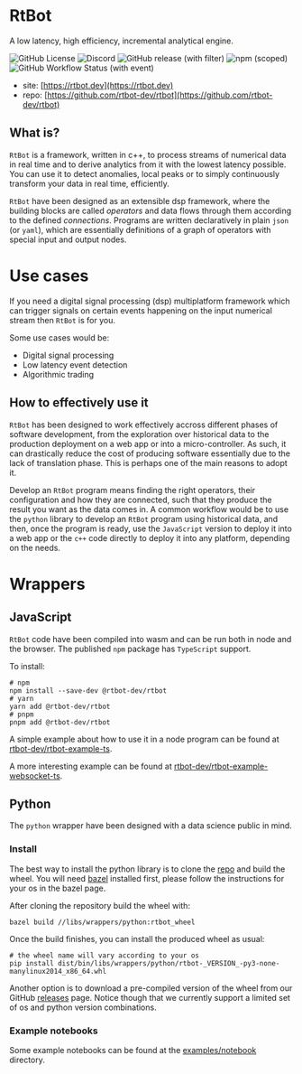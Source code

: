 # RtBot

A low latency, high efficiency, incremental analytical engine.

![GitHub License](https://img.shields.io/github/license/rtbot-dev/rtbot)
![Discord](https://img.shields.io/discord/1097198588490162246)
![GitHub release (with filter)](https://img.shields.io/github/v/release/rtbot-dev/rtbot)
![npm (scoped)](https://img.shields.io/npm/v/%40rtbot-dev/rtbot)
![GitHub Workflow Status (with event)](https://img.shields.io/github/actions/workflow/status/rtbot-dev/rtbot/release.yaml)

- site: [https://rtbot.dev](https://rtbot.dev)
- repo: [https://github.com/rtbot-dev/rtbot](https://github.com/rtbot-dev/rtbot)

## What is?

`RtBot` is a framework, written in c++, to process streams of numerical data
in real time and to derive analytics from it with the lowest latency possible.
You can use it to detect anomalies, local peaks or to simply continuously transform
your data in real time, efficiently.

`RtBot` have been designed as an extensible dsp framework, where the building blocks
are called _operators_ and data flows through them according to the defined _connections_.
Programs are written declaratively in plain `json` (or `yaml`), which are essentially
definitions of a graph of operators with special input and output nodes.

# Use cases

If you need a digital signal processing (dsp) multiplatform framework which can trigger signals on
certain events happening on the input numerical stream then `RtBot` is for you.

Some use cases would be:

- Digital signal processing
- Low latency event detection
- Algorithmic trading

## How to effectively use it

`RtBot` has been designed to work effectively accross different phases of software
development, from the exploration over historical data to the production deployment
on a web app or into a micro-controller. As such, it can drastically reduce the cost
of producing software essentially due to the lack of translation phase.
This is perhaps one of the main reasons to adopt it.

Develop an `RtBot` program means finding the right operators, their configuration and how they
are connected, such that they produce the result you want as the data comes in. A common
workflow would be to use the `python` library to develop an `RtBot` program using historical
data, and then, once the program is ready, use the `JavaScript` version to deploy it into a web
app or the `c++` code directly to deploy it into any platform, depending on the needs.

# Wrappers

## JavaScript

`RtBot` code have been compiled into wasm and can be run both in node and the browser.
The published `npm` package has `TypeScript` support.

To install:

```shell
# npm
npm install --save-dev @rtbot-dev/rtbot
# yarn
yarn add @rtbot-dev/rtbot
# pnpm
pnpm add @rtbot-dev/rtbot
```

A simple example about how to use it in a node program can be found at [rtbot-dev/rtbot-example-ts](https://github.com/rtbot-dev/rtbot-example-ts).

A more interesting example can be found at [rtbot-dev/rtbot-example-websocket-ts](https://github.com/rtbot-dev/rtbot-example-websocket-ts).

## Python

The `python` wrapper have been designed with a data science public in mind.

### Install

The best way to install the python library is to clone the [repo](https://github.com/rtbot-dev/rtbot) and
build the wheel. You will need [bazel](https://bazel.build/) installed first, please follow
the instructions for your os in the bazel page.

After cloning the repository build the wheel with:

```shell
bazel build //libs/wrappers/python:rtbot_wheel
```

Once the build finishes, you can install the produced wheel as usual:

```shell
# the wheel name will vary according to your os
pip install dist/bin/libs/wrappers/python/rtbot-_VERSION_-py3-none-manylinux2014_x86_64.whl
```

Another option is to download a pre-compiled version of the wheel from our GitHub [releases](https://github.com/rtbot-dev/rtbot/releases) page.
Notice though that we currently support a limited set of os and python version combinations.

### Example notebooks

Some example notebooks can be found at the [examples/notebook](https://github.com/rtbot-dev/rtbot/tree/master/examples/notebook) directory.
